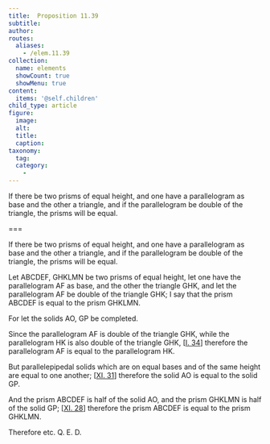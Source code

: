 ```yaml
---
title:  Proposition 11.39
subtitle: 
author:
routes:
  aliases:
    - /elem.11.39
collection:
  name: elements
  showCount: true
  showMenu: true
content:
  items: '@self.children'
child_type: article
figure:
  image:
  alt:
  title:
  caption:
taxonomy:
  tag:
  category:
    - 
---
```


<p><hi rend="ital">If there be two prisms of equal height</hi>, <hi rend="ital">and one have a parallelogram as base and the other a triangle</hi>, <hi rend="ital">and if the parallelogram be double of the triangle</hi>, <hi rend="ital">the prisms will be equal.</hi>
      </p>

===

<p><span class="ital">If there be two prisms of equal height</span>, <span class="ital">and one have a parallelogram as base and the other a triangle</span>, <span class="ital">and if the parallelogram be double of the triangle</span>, <span class="ital">the prisms will be equal.</span>
      </p>

<p>Let <span class="ital">ABCDEF</span>, <span class="ital">GHKLMN</span> be two prisms of equal height, let one have the parallelogram <span class="ital">AF</span> as base, and the other the triangle <span class="ital">GHK</span>, and let the parallelogram <span class="ital">AF</span> be double of the triangle <span class="ital">GHK</span>; I say that the prism <span class="ital">ABCDEF</span> is equal to the prism <span class="ital">GHKLMN</span>. 
      </p>

<p>For let the solids <span class="ital">AO</span>, <span class="ital">GP</span> be completed. </p>

<p>Since the parallelogram <span class="ital">AF</span> is double of the triangle <span class="ital">GHK</span>, while the parallelogram <span class="ital">HK</span> is also double of the triangle <span class="ital">GHK</span>, [<a href="/elem.1.34">I. 34</a>] therefore the parallelogram <span class="ital">AF</span> is equal to the parallelogram <span class="ital">HK</span>. </p>

<p>But parallelepipedal solids which are on equal bases and of the same height are equal to one another; [<a href="/elem.11.31">XI. 31</a>] therefore the solid <span class="ital">AO</span> is equal to the solid <span class="ital">GP</span>. </p>

<p>And the prism <span class="ital">ABCDEF</span> is half of the solid <span class="ital">AO</span>, and the prism <span class="ital">GHKLMN</span> is half of the solid <span class="ital">GP</span>; [<a href="/elem.11.28">XI. 28</a>] therefore the prism <span class="ital">ABCDEF</span> is equal to the prism <span class="ital">GHKLMN</span>. </p>

<p>Therefore etc. Q. E. D.<pb n="364"/></p>
